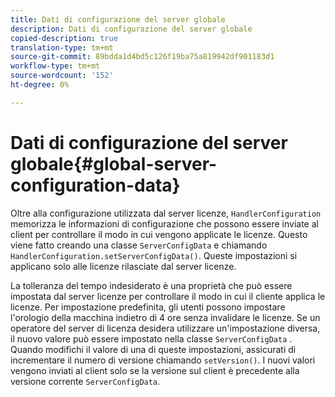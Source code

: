 ```yaml
---
title: Dati di configurazione del server globale
description: Dati di configurazione del server globale
copied-description: true
translation-type: tm+mt
source-git-commit: 89bdda1d4bd5c126f19ba75a819942df901183d1
workflow-type: tm+mt
source-wordcount: '152'
ht-degree: 0%

---
```



# Dati di configurazione del server globale{#global-server-configuration-data}

Oltre alla configurazione utilizzata dal server licenze, `HandlerConfiguration` memorizza le informazioni di configurazione che possono essere inviate al client per controllare il modo in cui vengono applicate le licenze. Questo viene fatto creando una classe `ServerConfigData` e chiamando `HandlerConfiguration.setServerConfigData()`. Queste impostazioni si applicano solo alle licenze rilasciate dal server licenze.

La tolleranza del tempo indesiderato è una proprietà che può essere impostata dal server licenze per controllare il modo in cui il cliente applica le licenze. Per impostazione predefinita, gli utenti possono impostare l&#39;orologio della macchina indietro di 4 ore senza invalidare le licenze. Se un operatore del server di licenza desidera utilizzare un&#39;impostazione diversa, il nuovo valore può essere impostato nella classe `ServerConfigData` . Quando modifichi il valore di una di queste impostazioni, assicurati di incrementare il numero di versione chiamando `setVersion()`. I nuovi valori vengono inviati al client solo se la versione sul client è precedente alla versione corrente `ServerConfigData`.
